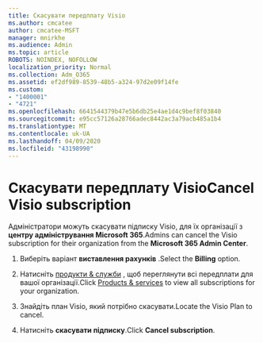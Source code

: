 ```yaml
---
title: Скасувати передплату Visio
ms.author: cmcatee
author: cmcatee-MSFT
manager: mnirkhe
ms.audience: Admin
ms.topic: article
ROBOTS: NOINDEX, NOFOLLOW
localization_priority: Normal
ms.collection: Adm_O365
ms.assetid: ef2df989-8539-48b5-a324-97d2e09f14fe
ms.custom:
- "1400001"
- "4721"
ms.openlocfilehash: 6641544379b47e5b6db25e4ae1d4c9bef8f03840
ms.sourcegitcommit: e95cc57126a28766adec8442ac3a79acb485a1b4
ms.translationtype: MT
ms.contentlocale: uk-UA
ms.lasthandoff: 04/09/2020
ms.locfileid: "43198990"
---
```

# <a name="cancel-visio-subscription"></a><span data-ttu-id="1b936-102">Скасувати передплату Visio</span><span class="sxs-lookup"><span data-stu-id="1b936-102">Cancel Visio subscription</span></span>

<span data-ttu-id="1b936-103">Адміністратори можуть скасувати підписку Visio, для їх організації з **центру адміністрування Microsoft 365**.</span><span class="sxs-lookup"><span data-stu-id="1b936-103">Admins can cancel the Visio subscription for their organization from the **Microsoft 365 Admin Center**.</span></span> 

1. <span data-ttu-id="1b936-104">Виберіть варіант **виставлення рахунків** .</span><span class="sxs-lookup"><span data-stu-id="1b936-104">Select the **Billing** option.</span></span>

2. <span data-ttu-id="1b936-105">Натисніть [продукти & служби](https://admin.microsoft.com/AdminPortal/Home?adminportal=1&msCV=%2BbOQtMNsz0ei8f5z.0.36#/subscriptions) , щоб переглянути всі передплати для вашої організації.</span><span class="sxs-lookup"><span data-stu-id="1b936-105">Click [Products & services](https://admin.microsoft.com/AdminPortal/Home?adminportal=1&msCV=%2BbOQtMNsz0ei8f5z.0.36#/subscriptions) to view all subscriptions for your organization.</span></span>

3. <span data-ttu-id="1b936-106">Знайдіть план Visio, який потрібно скасувати.</span><span class="sxs-lookup"><span data-stu-id="1b936-106">Locate the Visio Plan to cancel.</span></span>

4. <span data-ttu-id="1b936-107">Натисніть **скасувати підписку**.</span><span class="sxs-lookup"><span data-stu-id="1b936-107">Click **Cancel subscription**.</span></span>
